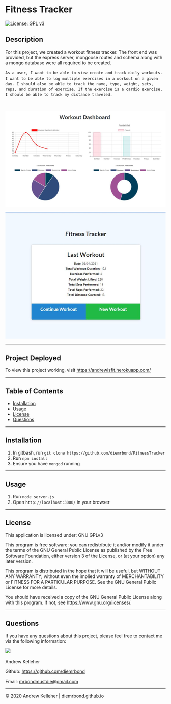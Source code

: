 # Fitness Tracker

[![License: GPL v3](https://img.shields.io/badge/License-GPLv3-blue.svg)](https://www.gnu.org/licenses/gpl-3.0)
## Description 
  For this project, we created a workout fitness tracker. The front end was provided, but the express server, mongoose routes and schema along with a mongo database were all required to be created. 
  
  ``As a user, I want to be able to view create and track daily workouts. I want to be able to log multiple exercises in a workout on a given day. I should also be able to track the name, type, weight, sets, reps, and duration of exercise. If the exercise is a cardio exercise, I should be able to track my distance traveled.``

<br>

<img src="assets/img/screenshot1.JPG" width="600" /> <br>

<img src="assets/img/screenshot2.JPG" width="600" /> <br>



  ---
  ## Project Deployed
  To view this project working, visit https://andrewisfit.herokuapp.com/ 
    

  ---
  ## Table of Contents

  * [Installation](#installation)
  * [Usage](#usage)
  * [License](#license)
  * [Questions](#questions)



  ---
  ## Installation 
  1. In gitbash, run `git clone https://github.com/diemrbond/FitnessTracker` 
  2. Run `npm install` 
  3. Ensure you have `mongod` running


  
  ---
  ## Usage 
  1. Run `node server.js`
  2. Open `http://localhost:3000/` in your browser



  ---
  ## License 
  This application is licensed under: GNU GPLv3
  
This program is free software: you can redistribute it and/or modify it under the terms of the GNU General Public License as published by the Free Software Foundation, either version 3 of the License, or (at your option) any later version.

This program is distributed in the hope that it will be useful, but WITHOUT ANY WARRANTY; without even the implied warranty of MERCHANTABILITY or FITNESS FOR A PARTICULAR PURPOSE. See the GNU General Public License for more details.

You should have received a copy of the GNU General Public License along with this program. If not, see <https://www.gnu.org/licenses/>.


  
  ---
  ## Questions
  If you have any questions about this project, please feel free to contact me via the following information:

  <img src="https://avatars3.githubusercontent.com/u/32446328?v=4" width="50" />

  Andrew Kelleher

  Github: https://github.com/diemrbond

  Email: [mrbondmustdie@gmail.com](mailto:mrbondmustdie@gmail.com)

  ---
  © 2020 Andrew Kelleher | diemrbond.github.io

